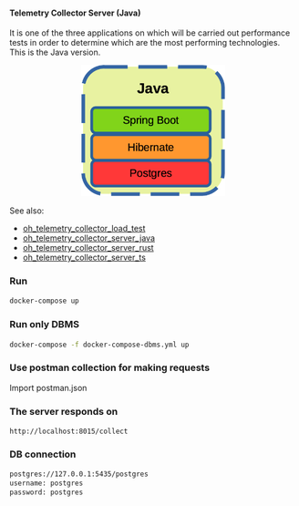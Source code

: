 #### Telemetry Collector Server (Java)

It is one of the three applications on which will be carried out performance tests in order to determine which are the most performing technologies. This is the Java version. 

<p align="center" width="100%">
    <img width="50%" src="dev-stack2.png"> 
</p>

See also:

- [oh_telemetry_collector_load_test](https://github.com/goto-eof/oh_telemetry_collector_load_test)
- [oh_telemetry_collector_server_java](https://github.com/goto-eof/oh_telemetry_collector_server_java)
- [oh_telemetry_collector_server_rust](https://github.com/goto-eof/oh_telemetry_collector_server_rust)
- [oh_telemetry_collector_server_ts](https://github.com/goto-eof/oh_telemetry_collector_server_ts)

### Run 

```bash
docker-compose up
```

### Run only DBMS

```bash
docker-compose -f docker-compose-dbms.yml up
```

### Use postman collection for making requests

Import postman.json

### The server responds on

```
http://localhost:8015/collect
```


### DB connection

```
postgres://127.0.0.1:5435/postgres
username: postgres
password: postgres
```
